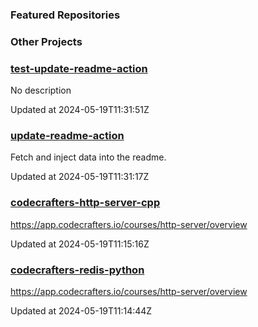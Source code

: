 ### Featured Repositories

### Other Projects

<!-- Featured Repositories Start -->
### [test-update-readme-action](https://github.com/notweerdmonk/test-update-readme-action)

No description

Updated at 2024-05-19T11:31:51Z

### [update-readme-action](https://github.com/notweerdmonk/update-readme-action)

Fetch and inject data into the readme.

Updated at 2024-05-19T11:31:17Z

### [codecrafters-http-server-cpp](https://github.com/notweerdmonk/codecrafters-http-server-cpp)

https://app.codecrafters.io/courses/http-server/overview

Updated at 2024-05-19T11:15:16Z

### [codecrafters-redis-python](https://github.com/notweerdmonk/codecrafters-redis-python)

https://app.codecrafters.io/courses/http-server/overview

Updated at 2024-05-19T11:14:44Z


<!-- Featured Repositories End -->